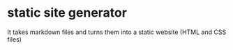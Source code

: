 # static site generator

It takes markdown files and turns them into a static website (HTML and CSS files)
